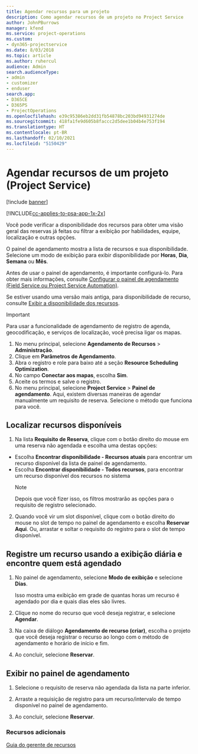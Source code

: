 ```yaml
---
title: Agendar recursos para um projeto
description: Como agendar recursos de um projeto no Project Service
author: JohnPBurrows
manager: kfend
ms.service: project-operations
ms.custom:
- dyn365-projectservice
ms.date: 8/03/2018
ms.topic: article
ms.author: ruhercul
audience: Admin
search.audienceType:
- admin
- customizer
- enduser
search.app:
- D365CE
- D365PS
- ProjectOperations
ms.openlocfilehash: e39c95386eb2dd31fb54878bc203bd94931274de
ms.sourcegitcommit: 418fa1fe9d605b8faccc2d5dee1b04b4e753f194
ms.translationtype: HT
ms.contentlocale: pt-BR
ms.lasthandoff: 02/10/2021
ms.locfileid: "5150429"
---
```

# <a name="schedule-resources-for-a-project-project-service"></a>Agendar recursos de um projeto (Project Service)

[!include [banner](../includes/psa-now-project-operations.md)]

[!INCLUDE[cc-applies-to-psa-app-1x-2x](../includes/cc-applies-to-psa-app-1x-2x.md)]

Você pode verificar a disponibilidade dos recursos para obter uma visão geral das reservas já feitas ou filtrar a exibição por habilidades, equipe, localização e outras opções.  
  
O painel de agendamento mostra a lista de recursos e sua disponibilidade. Selecione um modo de exibição para exibir disponibilidade por **Horas**, **Dia**, **Semana** ou **Mês**.  
  
Antes de usar o painel de agendamento, é importante configurá-lo. Para obter mais informações, consulte [Configurar o painel de agendamento (Field Service ou Project Service Automation)](https://docs.microsoft.com/dynamics365/field-service/configure-schedule-board).
  
Se estiver usando uma versão mais antiga, para disponibilidade de recurso, consulte [Exibir a disponibilidade dos recursos](../psa/view-resource-availability.md).  

> [!IMPORTANT]
>  Para usar a funcionalidade de agendamento de registro de agenda, geocodificação, e serviços de localização, você precisa ligar os mapas.  
> 
> 1. No menu principal, selecione **Agendamento de Recursos** > **Administração**.  
> 2. Clique em **Parâmetros de Agendamento**.  
> 3. Abra o registro e role para baixo até a seção **Resource Scheduling Optimization**.  
> 4. No campo **Conectar aos mapas**, escolha **Sim**.  
> 5. Aceite os termos e salve o registro.  
> 6. No menu principal, selecione **Project Service** > **Painel de agendamento**. Aqui, existem diversas maneiras de agendar manualmente um requisito de reserva. Selecione o método que funciona para você.
  
## <a name="find-available-resources"></a>Localizar recursos disponíveis

1.  Na lista **Requisito de Reserva**, clique com o botão direito do mouse em uma reserva não agendada e escolha uma destas opções:  
  
- Escolha **Encontrar disponibilidade - Recursos atuais** para encontrar um recurso disponível da lista de painel de agendamento.  
- Escolha **Encontrar disponibilidade - Todos recursos**, para encontrar um recurso disponível dos recursos no sistema  
   > [!NOTE]
   >  Depois que você fizer isso, os filtros mostrarão as opções para o requisito de registro selecionado.  
  
2. Quando você vir um slot disponível, clique com o botão direito do mouse no slot de tempo no painel de agendamento e escolha **Reservar Aqui**. Ou, arrastar e soltar o requisito do registro para o slot de tempo disponível.  
  

## <a name="book-a-resource-using-the-daily-view-and-find-whos-under-booked"></a>Registre um recurso usando a exibição diária e encontre quem está agendado
  
1.  No painel de agendamento, selecione **Modo de exibição** e selecione **Dias**.  
  
    Isso mostra uma exibição em grade de quantas horas um recurso é agendado por dia e quais dias eles são livres.  
  
2.  Clique no nome do recurso que você deseja registrar, e selecione **Agendar**.  
  
3.  Na caixa de diálogo **Agendamento de recurso (criar)**, escolha o projeto que você deseja registrar o recurso ao longo com o método de agendamento e horário de início e fim.  
  
4.  Ao concluir, selecione **Reservar**.  
  
## <a name="view-to-the-schedule-board"></a>Exibir no painel de agendamento
  
1.  Selecione o requisito de reserva não agendada da lista na parte inferior.  
  
2.  Arraste a requisição de registro para um recurso/intervalo de tempo disponível no painel de agendamento.  
  
3.  Ao concluir, selecione **Reservar**.  
  
### <a name="additional-resources"></a>Recursos adicionais  
 [Guia do gerente de recursos](../psa/resource-manager-guide.md)
